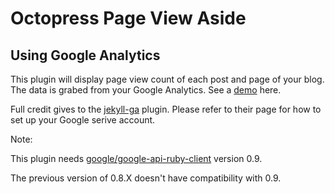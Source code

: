 # Octopress Page View Aside 
## Using Google Analytics

This plugin will display page view count of each post and page of your blog. The
data is grabed from your Google Analytics. See a [demo][demo] here.

Full credit gives to the [jekyll-ga][ga] plugin. Please refer to their page for
how to set up your Google serive account.

[demo]: http://jhshi.me
[ga]: https://github.com/developmentseed/jekyll-ga


Note:

This plugin needs
[google/google-api-ruby-client](https://github.com/google/google-api-ruby-client)
version 0.9.

The previous version of 0.8.X doesn't have compatibility with 0.9.
